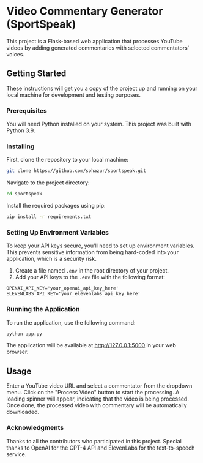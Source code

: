 # Video Commentary Generator (SportSpeak)

This project is a Flask-based web application that processes YouTube videos by adding generated commentaries with selected commentators' voices.

## Getting Started

These instructions will get you a copy of the project up and running on your local machine for development and testing purposes.

### Prerequisites

You will need Python installed on your system. This project was built with Python 3.9.

### Installing

First, clone the repository to your local machine:

```bash
git clone https://github.com/sohazur/sportspeak.git
```

Navigate to the project directory:

```bash
cd sportspeak
```

Install the required packages using pip:

```bash
pip install -r requirements.txt
```

### Setting Up Environment Variables

To keep your API keys secure, you'll need to set up environment variables. This prevents sensitive information from being hard-coded into your application, which is a security risk.

1. Create a file named `.env` in the root directory of your project.
2. Add your API keys to the `.env` file with the following format:

```env
OPENAI_API_KEY='your_openai_api_key_here'
ELEVENLABS_API_KEY='your_elevenlabs_api_key_here'
```

### Running the Application

To run the application, use the following command:

```bash
python app.py
```

The application will be available at http://127.0.0.1:5000 in your web browser.

## Usage

Enter a YouTube video URL and select a commentator from the dropdown menu. Click on the "Process Video" button to start the processing. A loading spinner will appear, indicating that the video is being processed. Once done, the processed video with commentary will be automatically downloaded.

### Acknowledgments

Thanks to all the contributors who participated in this project.
Special thanks to OpenAI for the GPT-4 API and ElevenLabs for the text-to-speech service.
